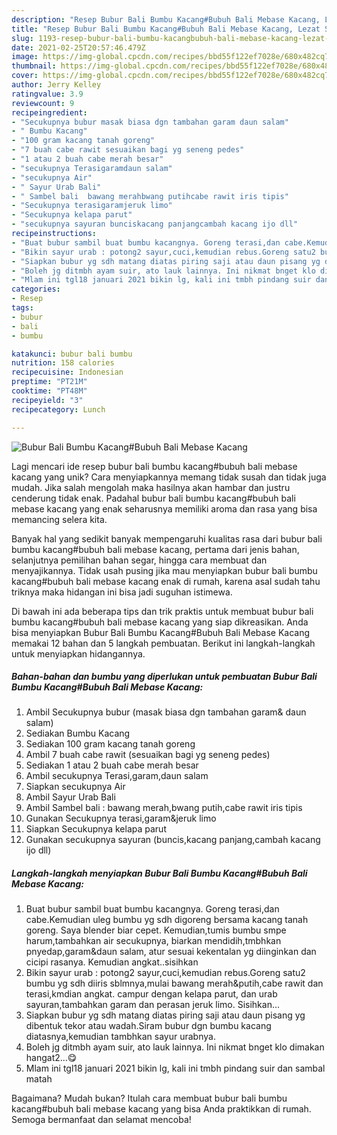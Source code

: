 ```yaml
---
description: "Resep Bubur Bali Bumbu Kacang#Bubuh Bali Mebase Kacang, Lezat Sekali"
title: "Resep Bubur Bali Bumbu Kacang#Bubuh Bali Mebase Kacang, Lezat Sekali"
slug: 1193-resep-bubur-bali-bumbu-kacangbubuh-bali-mebase-kacang-lezat-sekali
date: 2021-02-25T20:57:46.479Z
image: https://img-global.cpcdn.com/recipes/bbd55f122ef7028e/680x482cq70/bubur-bali-bumbu-kacangbubuh-bali-mebase-kacang-foto-resep-utama.jpg
thumbnail: https://img-global.cpcdn.com/recipes/bbd55f122ef7028e/680x482cq70/bubur-bali-bumbu-kacangbubuh-bali-mebase-kacang-foto-resep-utama.jpg
cover: https://img-global.cpcdn.com/recipes/bbd55f122ef7028e/680x482cq70/bubur-bali-bumbu-kacangbubuh-bali-mebase-kacang-foto-resep-utama.jpg
author: Jerry Kelley
ratingvalue: 3.9
reviewcount: 9
recipeingredient:
- "Secukupnya bubur masak biasa dgn tambahan garam daun salam"
- " Bumbu Kacang"
- "100 gram kacang tanah goreng"
- "7 buah cabe rawit sesuaikan bagi yg seneng pedes"
- "1 atau 2 buah cabe merah besar"
- "secukupnya Terasigaramdaun salam"
- "secukupnya Air"
- " Sayur Urab Bali"
- " Sambel bali  bawang merahbwang putihcabe rawit iris tipis"
- "Secukupnya terasigaramjeruk limo"
- "Secukupnya kelapa parut"
- "secukupnya sayuran bunciskacang panjangcambah kacang ijo dll"
recipeinstructions:
- "Buat bubur sambil buat bumbu kacangnya. Goreng terasi,dan cabe.Kemudian uleg bumbu yg sdh digoreng bersama kacang tanah goreng. Saya blender biar cepet. Kemudian,tumis bumbu smpe harum,tambahkan air secukupnya, biarkan mendidih,tmbhkan pnyedap,garam&amp;daun salam, atur sesuai kekentalan yg diinginkan dan cicipi rasanya. Kemudian angkat..sisihkan"
- "Bikin sayur urab : potong2 sayur,cuci,kemudian rebus.Goreng satu2 bumbu yg sdh diiris sblmnya,mulai bawang merah&amp;putih,cabe rawit dan terasi,kmdian angkat. campur dengan kelapa parut, dan urab sayuran,tambahkan garam dan perasan jeruk limo. Sisihkan..."
- "Siapkan bubur yg sdh matang diatas piring saji atau daun pisang yg dibentuk tekor atau wadah.Siram bubur dgn bumbu kacang diatasnya,kemudian tambhkan sayur urabnya."
- "Boleh jg ditmbh ayam suir, ato lauk lainnya. Ini nikmat bnget klo dimakan hangat2...😋"
- "Mlam ini tgl18 januari 2021 bikin lg, kali ini tmbh pindang suir dan sambal matah"
categories:
- Resep
tags:
- bubur
- bali
- bumbu

katakunci: bubur bali bumbu 
nutrition: 158 calories
recipecuisine: Indonesian
preptime: "PT21M"
cooktime: "PT48M"
recipeyield: "3"
recipecategory: Lunch

---
```



![Bubur Bali Bumbu Kacang#Bubuh Bali Mebase Kacang](https://img-global.cpcdn.com/recipes/bbd55f122ef7028e/680x482cq70/bubur-bali-bumbu-kacangbubuh-bali-mebase-kacang-foto-resep-utama.jpg)

Lagi mencari ide resep bubur bali bumbu kacang#bubuh bali mebase kacang yang unik? Cara menyiapkannya memang tidak susah dan tidak juga mudah. Jika salah mengolah maka hasilnya akan hambar dan justru cenderung tidak enak. Padahal bubur bali bumbu kacang#bubuh bali mebase kacang yang enak seharusnya memiliki aroma dan rasa yang bisa memancing selera kita.

Banyak hal yang sedikit banyak mempengaruhi kualitas rasa dari bubur bali bumbu kacang#bubuh bali mebase kacang, pertama dari jenis bahan, selanjutnya pemilihan bahan segar, hingga cara membuat dan menyajikannya. Tidak usah pusing jika mau menyiapkan bubur bali bumbu kacang#bubuh bali mebase kacang enak di rumah, karena asal sudah tahu triknya maka hidangan ini bisa jadi suguhan istimewa.




Di bawah ini ada beberapa tips dan trik praktis untuk membuat bubur bali bumbu kacang#bubuh bali mebase kacang yang siap dikreasikan. Anda bisa menyiapkan Bubur Bali Bumbu Kacang#Bubuh Bali Mebase Kacang memakai 12 bahan dan 5 langkah pembuatan. Berikut ini langkah-langkah untuk menyiapkan hidangannya.

<!--inarticleads1-->

##### Bahan-bahan dan bumbu yang diperlukan untuk pembuatan Bubur Bali Bumbu Kacang#Bubuh Bali Mebase Kacang:

1. Ambil Secukupnya bubur (masak biasa dgn tambahan garam&amp; daun salam)
1. Sediakan  Bumbu Kacang
1. Sediakan 100 gram kacang tanah goreng
1. Ambil 7 buah cabe rawit (sesuaikan bagi yg seneng pedes)
1. Sediakan 1 atau 2 buah cabe merah besar
1. Ambil secukupnya Terasi,garam,daun salam
1. Siapkan secukupnya Air
1. Ambil  Sayur Urab Bali
1. Ambil  Sambel bali : bawang merah,bwang putih,cabe rawit iris tipis
1. Gunakan Secukupnya terasi,garam&amp;jeruk limo
1. Siapkan Secukupnya kelapa parut
1. Gunakan secukupnya sayuran (buncis,kacang panjang,cambah kacang ijo dll)




<!--inarticleads2-->

##### Langkah-langkah menyiapkan Bubur Bali Bumbu Kacang#Bubuh Bali Mebase Kacang:

1. Buat bubur sambil buat bumbu kacangnya. Goreng terasi,dan cabe.Kemudian uleg bumbu yg sdh digoreng bersama kacang tanah goreng. Saya blender biar cepet. Kemudian,tumis bumbu smpe harum,tambahkan air secukupnya, biarkan mendidih,tmbhkan pnyedap,garam&amp;daun salam, atur sesuai kekentalan yg diinginkan dan cicipi rasanya. Kemudian angkat..sisihkan
1. Bikin sayur urab : potong2 sayur,cuci,kemudian rebus.Goreng satu2 bumbu yg sdh diiris sblmnya,mulai bawang merah&amp;putih,cabe rawit dan terasi,kmdian angkat. campur dengan kelapa parut, dan urab sayuran,tambahkan garam dan perasan jeruk limo. Sisihkan...
1. Siapkan bubur yg sdh matang diatas piring saji atau daun pisang yg dibentuk tekor atau wadah.Siram bubur dgn bumbu kacang diatasnya,kemudian tambhkan sayur urabnya.
1. Boleh jg ditmbh ayam suir, ato lauk lainnya. Ini nikmat bnget klo dimakan hangat2...😋
1. Mlam ini tgl18 januari 2021 bikin lg, kali ini tmbh pindang suir dan sambal matah




Bagaimana? Mudah bukan? Itulah cara membuat bubur bali bumbu kacang#bubuh bali mebase kacang yang bisa Anda praktikkan di rumah. Semoga bermanfaat dan selamat mencoba!
